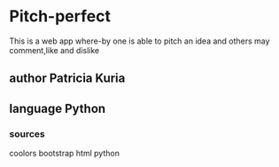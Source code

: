 # Pitch-perfect
This is a web app where-by one is able to pitch an idea and others may comment,like and dislike

## author Patricia Kuria
## language Python

### sources
coolors
bootstrap
html
python


